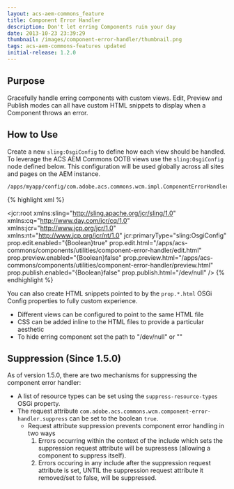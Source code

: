 ```yaml
---
layout: acs-aem-commons_feature
title: Component Error Handler
description: Don't let erring Components ruin your day
date: 2013-10-23 23:39:29
thumbnail: /images/component-error-handler/thumbnail.png
tags: acs-aem-commons-features updated
initial-release: 1.2.0
---
```


## Purpose

Gracefully handle erring components with custom views. Edit, Preview and Publish modes can all have custom HTML snippets to display when a Component throws an error.

## How to Use

Create a new `sling:OsgiConfig` to define how each view should be handled. To leverage the ACS AEM Commons OOTB views use the `sling:OsgiConfig` node defined below. This configuration will be used globally across all sites and pages on the AEM instance. 

    /apps/myapp/config/com.adobe.acs.commons.wcm.impl.ComponentErrorHandlerImpl

{% highlight xml %}
<?xml version="1.0" encoding="UTF-8"?>
<jcr:root xmlns:sling="http://sling.apache.org/jcr/sling/1.0" xmlns:cq="http://www.day.com/jcr/cq/1.0"
    xmlns:jcr="http://www.jcp.org/jcr/1.0" xmlns:nt="http://www.jcp.org/jcr/nt/1.0"
    jcr:primaryType="sling:OsgiConfig"
    prop.edit.enabled="{Boolean}true"
    prop.edit.html="/apps/acs-commons/components/utilities/component-error-handler/edit.html"
    prop.preview.enabled="{Boolean}false"
    prop.preview.html="/apps/acs-commons/components/utilities/component-error-handler/preview.html"
    prop.publish.enabled="{Boolean}false"
    prop.publish.html="/dev/null"
	/>
{% endhighlight %}  

You can also create HTML snippets pointed to by the `prop.*.html` OSGi Config properties to fully custom experience. 

* Different views can be configured to point to the same HTML file
* CSS can be added inline to the HTML files to provide a particular aesthetic
* To hide erring component set the path to "/dev/null" or ""

## Suppression (Since 1.5.0)

As of version 1.5.0, there are two mechanisms for suppressing the component error handler:

* A list of resource types can be set using the `suppress-resource-types` OSGi property.
* The request attribute `com.adobe.acs.commons.wcm.component-error-handler.suppress` can be set to the boolean `true`.
	* Request attribute suppression prevents component error handling in two ways
		1. Errors occurring within the context of the include which sets the suppression request attribute will be supressess (allowing a component to suppress itself).
		2. Errors occuring in any include after the suppression request attribute is set, UNTIL the suppression request attribute it removed/set to false, will be suppressed.
